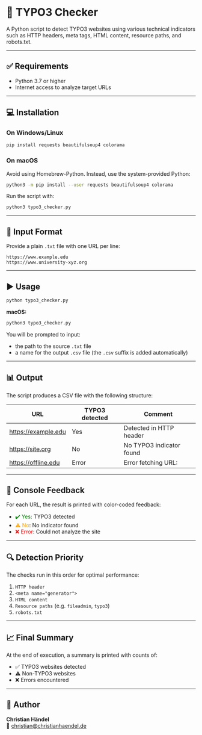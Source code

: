 
# 🧰 TYPO3 Checker

A Python script to detect TYPO3 websites using various technical indicators such as HTTP headers, meta tags, HTML content, resource paths, and robots.txt.

---

## ✅ Requirements

- Python 3.7 or higher
- Internet access to analyze target URLs

---

## 💻 Installation

### On Windows/Linux

```bash
pip install requests beautifulsoup4 colorama
```

### On macOS

Avoid using Homebrew-Python. Instead, use the system-provided Python:

```bash
python3 -m pip install --user requests beautifulsoup4 colorama
```

Run the script with:

```bash
python3 typo3_checker.py
```

---

## 📄 Input Format

Provide a plain `.txt` file with one URL per line:

```
https://www.example.edu
https://www.university-xyz.org
```

---

## ▶️ Usage

```bash
python typo3_checker.py
```

**macOS:**

```bash
python3 typo3_checker.py
```

You will be prompted to input:
- the path to the source `.txt` file
- a name for the output `.csv` file (the `.csv` suffix is added automatically)

---

## 📊 Output

The script produces a CSV file with the following structure:

| URL                  | TYPO3 detected | Comment                            |
|----------------------|----------------|-------------------------------------|
| https://example.edu  | Yes            | Detected in HTTP header             |
| https://site.org     | No             | No TYPO3 indicator found            |
| https://offline.edu  | Error          | Error fetching URL: <description>   |

---

## 🎨 Console Feedback

For each URL, the result is printed with color-coded feedback:

- <span style="color:green;">✔️ Yes</span>: TYPO3 detected
- <span style="color:orange;">⚠️ No</span>: No indicator found
- <span style="color:red;">❌ Error</span>: Could not analyze the site

---

## 🔍 Detection Priority

The checks run in this order for optimal performance:

1. `HTTP header`
2. `<meta name="generator">`
3. `HTML content`
4. `Resource paths` (e.g. `fileadmin`, `typo3`)
5. `robots.txt`

---

## 📈 Final Summary

At the end of execution, a summary is printed with counts of:

- ✅ TYPO3 websites detected
- ⚠️ Non-TYPO3 websites
- ❌ Errors encountered

---

## 👤 Author

**Christian Händel**  
📧 [christian@christianhaendel.de](mailto:christian@christianhaendel.de)
